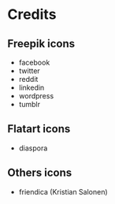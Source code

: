 # Credits

## Freepik icons

- facebook
- twitter
- reddit
- linkedin
- wordpress
- tumblr

## Flatart icons

- diaspora

## Others icons

- friendica (Kristian Salonen)
